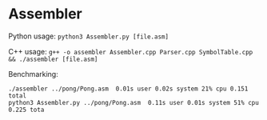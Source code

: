 # Assembler

Python usage: `python3 Assembler.py [file.asm]`

C++ usage: `g++ -o assembler Assembler.cpp Parser.cpp SymbolTable.cpp && ./assembler [file.asm]`

Benchmarking:
```
./assembler ../pong/Pong.asm  0.01s user 0.02s system 21% cpu 0.151 total
python3 Assembler.py ../pong/Pong.asm  0.11s user 0.01s system 51% cpu 0.225 tota
```